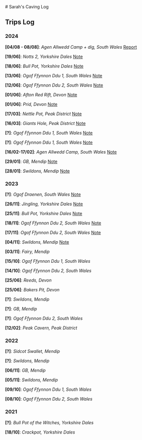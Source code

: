 <link rel="stylesheet" href="styles.css">
# Sarah's Caving Log

## Trips Log
### 2024
**[04/08 - 08/08]**: *Agen Allwedd Camp + dig, South Wales* 
[Report](/trips/aggy_dig_2024.md)

**[19/06]**: *Notts 2, Yorkshire Dales*
[Note](/trips/notts_2024.md)

**[18/06]**: *Bull Pot, Yorkshire Dales* 
[Note](/trips/bull_pot_2024.md)

**[13/06]**: *Ogof Ffynnon Ddu 1, South Wales* 
[Note](/trips/ofd_13_06_24.md)

**[12/06]**: *Ogof Ffynnon Ddu 2, South Wales* 
[Note](/trips/ofd_12_06_24.md)

**[01/06]**: *Afton Red Rift, Devon* 
[Note](/trips/afton_2024.md)

**[01/06]**: *Prid, Devon* 
[Note](/trips/prid_2024.md)

**[17/03]**: *Nettle Pot, Peak District*
[Note](/trips/nettle_2024.md)

**[16/03]**: *Giants Hole, Peak District*
[Note](/trips/giants_2024.md)

**[?]**: *Ogof Ffynnon Ddu 1, South Wales*
[Note](/trips/knave.md)

**[?]**: *Ogof Ffynnon Ddu 1, South Wales*
[Note](/trips/schecc_ofd_24.md)

**[16/02-17/02]**: *Agen Allwedd Camp, South Wales*
[Note](/trips/aggy_camp_1.md)

**[29/01]**: *GB, Mendip*
[Note](/trips/gb_24.md)

**[28/01]**: *Swildons, Mendip*
[Note](/trips/swildons_24.md)

### 2023
**[?]**: *Ogof Draenen, South Wales*
[Note](/trips/2023/Draenan.md)

**[26/11]**: *Jingling, Yorkshire Dales*
[Note](/trips/2023/jingling.md)

**[25/11]**: *Bull Pot, Yorkshire Dales*
[Note](/trips/2023/bullpot.md)

**[18/11]**: *Ogof Ffynnon Ddu 2, South Wales*
[Note](/trips/2023/ofd2_26.md)

**[17/11]**: *Ogof Ffynnon Ddu 2, South Wales*
[Note](/trips/2023/ofd2_25.md)

**[04/11]**: *Swildons, Mendip*
[Note](/trips/2023/swildons_4.md)

**[03/11]**: *Fairy, Mendip*

**[15/10]**: *Ogof Ffynnon Ddu 1, South Wales*

**[14/10]**: *Ogof Ffynnon Ddu 2, South Wales*

**[25/06]**: *Reeds, Devon*

**[25/06]**: *Bakers Pit, Devon*

**[?]**: *Swildons, Mendip*

**[?]**: *GB, Mendip*

**[?]**: *Ogof Ffynnon Ddu 2, South Wales*

**[12/02]**: *Peak Cavern, Peak District*

### 2022

**[?]**: *Sidcot Swallet, Mendip*

**[?]**: *Swildons, Mendip*

**[06/11]**: *GB, Mendip*

**[05/11]**: *Swildons, Mendip*

**[09/10]**: *Ogof Ffynnon Ddu 1, South Wales*

**[08/10]**: *Ogof Ffynnon Ddu 2, South Wales*

### 2021
**[?]**: *Bull Pot of the Witches, Yorkshire Dales*

**[18/10]**: *Crackpot, Yorkshire Dales*












